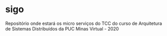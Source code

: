 # sigo
Repositório onde estará os micro serviços do TCC do curso de Arquitetura de Sistemas Distribuídos da PUC Minas Virtual - 2020

